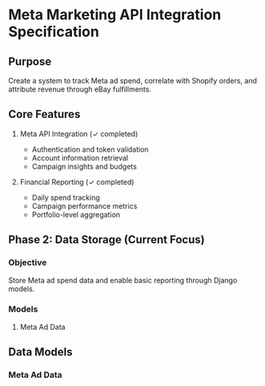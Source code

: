 # Meta Marketing API Integration Specification

## Purpose
Create a system to track Meta ad spend, correlate with Shopify orders, and attribute revenue through eBay fulfillments.

## Core Features
1. Meta API Integration (✓ completed)
   - Authentication and token validation
   - Account information retrieval
   - Campaign insights and budgets

2. Financial Reporting (✓ completed)
   - Daily spend tracking
   - Campaign performance metrics
   - Portfolio-level aggregation

## Phase 2: Data Storage (Current Focus)

### Objective
Store Meta ad spend data and enable basic reporting through Django models.

### Models

1. Meta Ad Data

## Data Models

### Meta Ad Data